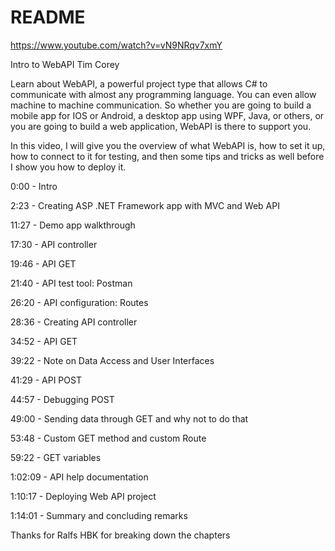 ﻿# README

https://www.youtube.com/watch?v=vN9NRqv7xmY

Intro to WebAPI
Tim Corey

Learn about WebAPI, a powerful project type that allows C# to communicate with almost any programming language. You can even allow machine to machine communication. So whether you are going to build a mobile app for IOS or Android, a desktop app using WPF, Java, or others, or you are going to build a web application, WebAPI is there to support you.

In this video, I will give you the overview of what WebAPI is, how to set it up, how to connect to it for testing, and then some tips and tricks as well before I show you how to deploy it.

0:00 - Intro

2:23 - Creating ASP .NET Framework app with MVC and Web API

11:27 - Demo app walkthrough

17:30 - API controller

19:46 - API GET

21:40 - API test tool: Postman

26:20 - API configuration: Routes

28:36 - Creating API controller

34:52 - API GET

39:22 - Note on Data Access and User Interfaces

41:29 - API POST

44:57 - Debugging POST

49:00 - Sending data through GET and why not to do that

53:48 - Custom GET method and custom Route

59:22 - GET variables

1:02:09 - API help documentation

1:10:17 - Deploying Web API project

1:14:01 - Summary and concluding remarks

Thanks for Ralfs HBK for breaking down the chapters